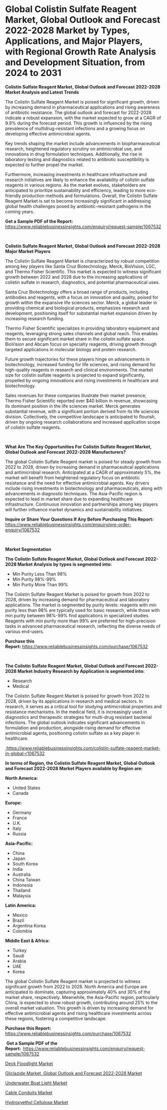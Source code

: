 <p><h1>Global Colistin Sulfate Reagent Market, Global Outlook and Forecast 2022-2028 Market by Types, Applications, and Major Players, with Regional Growth Rate Analysis and Development Situation, from 2024 to 2031</h1></p><p><strong>Colistin Sulfate Reagent Market, Global Outlook and Forecast 2022-2028 Market Analysis and Latest Trends</strong></p>
<p><p>The Colistin Sulfate Reagent Market is poised for significant growth, driven by increasing demand in pharmaceutical applications and rising awareness of antibiotic resistance. The global outlook and forecast for 2022-2028 indicate a robust expansion, with the market expected to grow at a CAGR of 9.9% during the forecast period. This growth is influenced by the rising prevalence of multidrug-resistant infections and a growing focus on developing effective antimicrobial agents.</p><p>Key trends shaping the market include advancements in biopharmaceutical research, heightened regulatory scrutiny on antimicrobial use, and innovations in drug formulation techniques. Additionally, the rise in laboratory testing and diagnostics related to antibiotic susceptibility is expected to further propel the market.</p><p>Furthermore, increasing investments in healthcare infrastructure and research initiatives are likely to enhance the availability of colistin sulfate reagents in various regions. As the market evolves, stakeholders are anticipated to prioritize sustainability and efficiency, leading to more eco-friendly production methods and formulations. Overall, the Colistin Sulfate Reagent Market is set to become increasingly significant in addressing global health challenges posed by antibiotic-resistant pathogens in the coming years.</p></p>
<p><strong>Get a Sample PDF of the Report:&nbsp;</strong> <a href="https://www.reliablebusinessinsights.com/enquiry/request-sample/1067532">https://www.reliablebusinessinsights.com/enquiry/request-sample/1067532</a></p>
<p>&nbsp;</p>
<p><strong>Colistin Sulfate Reagent Market, Global Outlook and Forecast 2022-2028 Major Market Players</strong></p>
<p><p>The Colistin Sulfate Reagent Market is characterized by robust competition among key players like Santa Cruz Biotechnology, Merck, BioVision, LGC, and Thermo Fisher Scientific. This market is expected to witness significant growth between 2022 and 2028 due to the increasing applications of colistin sulfate in research, diagnostics, and potential pharmaceutical uses.</p><p>Santa Cruz Biotechnology offers a broad range of products, including antibodies and reagents, with a focus on innovation and quality, poised for growth within the expansive life sciences sector. Merck, a global leader in providing chemical and biological products, emphasizes research and development, positioning itself for substantial market expansion driven by increasing research funding.</p><p>Thermo Fisher Scientific specializes in providing laboratory equipment and reagents, leveraging strong sales channels and global reach. This enables them to secure significant market share in the colistin sulfate space. BioVision and Abcam focus on specialty reagents, driving growth through targeted applications in molecular biology and protein research.</p><p>Future growth trajectories for these players hinge on advancements in biotechnology, increased funding for life sciences, and rising demand for high-quality reagents in research and clinical environments. The market size for colistin sulfate reagents is projected to expand significantly, propelled by ongoing innovations and rising investments in healthcare and biotechnology.</p><p>Sales revenues for these companies illustrate their market presence; Thermo Fisher Scientific reported over $40 billion in revenue, showcasing its dominant position in the life sciences market. Merck generates substantial revenue, with a significant portion derived from its life sciences division. Collectively, the competitive landscape is anticipated to flourish, driven by ongoing research collaborations and increased application scope of colistin sulfate reagents.</p></p>
<p>&nbsp;</p>
<p><strong>What Are The Key Opportunities For Colistin Sulfate Reagent Market, Global Outlook and Forecast 2022-2028 Manufacturers?</strong></p>
<p><p>The global Colistin Sulfate Reagent market is poised for steady growth from 2022 to 2028, driven by increasing demand in pharmaceutical applications and antimicrobial research. Anticipated at a CAGR of approximately 5%, the market will benefit from heightened regulatory focus on antibiotic resistance and the need for effective antimicrobial agents. Key drivers include rising investments in biotechnology and pharmaceuticals, along with advancements in diagnostic techniques. The Asia-Pacific region is expected to lead in market share due to expanding healthcare infrastructure. Continuous innovation and partnerships among key players will further influence market dynamics and sustainability initiatives.</p></p>
<p><strong>Inquire or Share Your Questions If Any Before Purchasing This Report:</strong> <a href="https://www.reliablebusinessinsights.com/enquiry/pre-order-enquiry/1067532">https://www.reliablebusinessinsights.com/enquiry/pre-order-enquiry/1067532</a></p>
<p>&nbsp;</p>
<p><strong>Market Segmentation</strong></p>
<p><strong>The Colistin Sulfate Reagent Market, Global Outlook and Forecast 2022-2028 Market Analysis by types is segmented into:</strong></p>
<p><ul><li>Min Purity Less Than 98%</li><li>Min Purity 98%-99%</li><li>Min Purity More Than 99%</li></ul></p>
<p><p>The Colistin Sulfate Reagent Market is poised for growth from 2022 to 2028, driven by increasing demand for pharmaceutical and laboratory applications. The market is segmented by purity levels: reagents with min purity less than 98% are typically used for basic research, while those with min purity between 98%-99% find applications in specialized studies. Reagents with min purity more than 99% are preferred for high-precision tasks in advanced pharmaceutical research, reflecting the diverse needs of various end-users.</p></p>
<p><strong>Purchase this Report:&nbsp;</strong><a href="https://www.reliablebusinessinsights.com/purchase/1067532">https://www.reliablebusinessinsights.com/purchase/1067532</a></p>
<p>&nbsp;</p>
<p><strong>The Colistin Sulfate Reagent Market, Global Outlook and Forecast 2022-2028 Market Industry Research by Application is segmented into:</strong></p>
<p><ul><li>Research</li><li>Medical</li></ul></p>
<p><p>The Colistin Sulfate Reagent Market is poised for growth from 2022 to 2028, driven by its applications in research and medical sectors. In research, it serves as a critical tool for studying antimicrobial properties and resistance mechanisms. In the medical field, it is increasingly used in diagnostics and therapeutic strategies for multi-drug resistant bacterial infections. The global outlook indicates significant advancements in formulation and production, alongside rising demand for effective antimicrobial agents, positioning colistin sulfate as a key player in healthcare.</p></p>
<p><a href="https://www.reliablebusinessinsights.com/colistin-sulfate-reagent-market-in-global-r1067532">&nbsp;https://www.reliablebusinessinsights.com/colistin-sulfate-reagent-market-in-global-r1067532</a></p>
<p><strong>In terms of Region, the Colistin Sulfate Reagent Market, Global Outlook and Forecast 2022-2028 Market Players available by Region are:</strong></p>
<p>
    <p> <strong> North America: </strong>
        <ul>
            <li>United States</li>
            <li>Canada</li>
        </ul>
        </p> 
    <p> <strong> Europe: </strong>
        <ul>
            <li>Germany</li>
            <li>France</li>
            <li>U.K.</li>
            <li>Italy</li>
            <li>Russia</li>
        </ul>
        </p> 
    <p> <strong> Asia-Pacific: </strong>
        <ul>
            <li>China</li>
            <li>Japan</li>
            <li>South Korea</li>
            <li>India</li>
            <li>Australia</li>
            <li>China Taiwan</li>
            <li>Indonesia</li>
            <li>Thailand</li>
            <li>Malaysia</li>
        </ul>
        </p> 
    <p> <strong> Latin America: </strong>
        <ul>
            <li>Mexico</li>
            <li>Brazil</li>
            <li>Argentina Korea</li>
            <li>Colombia</li>
        </ul>
        </p> 
    <p> <strong> Middle East & Africa: </strong>
        <ul>
            <li>Turkey</li>
            <li>Saudi</li>
            <li>Arabia</li>
            <li>UAE</li>
            <li>Korea</li>
        </ul>
    </p>
    </p>
<p><p>The global Colistin Sulfate Reagent market is projected to witness significant growth from 2022 to 2028. North America and Europe are anticipated to dominate, capturing approximately 40% and 30% of the market share, respectively. Meanwhile, the Asia-Pacific region, particularly China, is expected to show robust growth, contributing around 25% to the overall market valuation. This growth is driven by increasing demand for effective antimicrobial agents and rising healthcare investments across these regions, fostering a competitive landscape.</p></p>
<p><strong>Purchase this Report: </strong><a href="https://www.reliablebusinessinsights.com/purchase/1067532">https://www.reliablebusinessinsights.com/purchase/1067532</a></p>
<p>&nbsp;<strong>Get a Sample PDF of the Report:&nbsp;&nbsp;</strong><a href="https://www.reliablebusinessinsights.com/enquiry/request-sample/1067532">https://www.reliablebusinessinsights.com/enquiry/request-sample/1067532</a></p>
<p><strong></strong></p>
<p><p><a href="https://medium.com/@annahawkins697/the-global-deck-floodlight-market-is-a-dynamic-and-growing-industry-b27032a1be5f">Deck Floodlight Market</a></p><p><a href="https://github.com/sumonsky0m/Market-Research-Report-List-1/blob/main/gliclazide-market-global-outlook-and-forecast-2022-2028-market.md">Gliclazide Market, Global Outlook and Forecast 2022-2028 Market</a></p><p><a href="https://medium.com/@annahawkins697/the-global-underwater-boat-light-market-is-projected-to-experience-an-annual-growth-rate-of-13-0eb549278acd">Underwater Boat Light Market</a></p><p><a href="https://issuu.com/reportprime-2/docs/cable-conduits-market-size-2030.ppt_2642741c87cf41">Cable Conduits Market</a></p><p><a href="https://issuu.com/reportprime-2/docs/hydroxyethyl-cellulose-market-size-_e28f8c8b3b5dbf">Hydroxyethyl Cellulose Market</a></p></p>